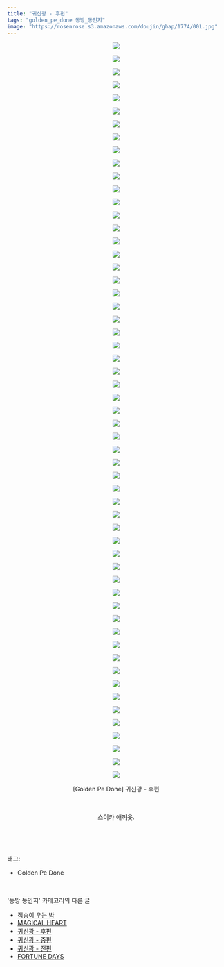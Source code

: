 ```yaml
---
title: "귀신광 - 후편"
tags: "golden_pe_done 동방_동인지"
image: "https://rosenrose.s3.amazonaws.com/doujin/ghap/1774/001.jpg"
---
```

<div class="article">
<p style="text-align: center; clear: none; float: none;"><img src="{{ site.imgserver1 }}/ghap/1774/001.jpg"/></p>
<p style="text-align: center; clear: none; float: none;"><img src="{{ site.imgserver1 }}/ghap/1774/002.jpg"/></p>
<p style="text-align: center; clear: none; float: none;"><img src="{{ site.imgserver1 }}/ghap/1774/003.jpg"/></p>
<p style="text-align: center; clear: none; float: none;"><img src="{{ site.imgserver1 }}/ghap/1774/004.jpg"/></p>
<p style="text-align: center; clear: none; float: none;"><img src="{{ site.imgserver1 }}/ghap/1774/005.jpg"/></p>
<p style="text-align: center; clear: none; float: none;"><img src="{{ site.imgserver1 }}/ghap/1774/006.jpg"/></p>
<p style="text-align: center; clear: none; float: none;"><img src="{{ site.imgserver1 }}/ghap/1774/007.jpg"/></p>
<p style="text-align: center; clear: none; float: none;"><img src="{{ site.imgserver1 }}/ghap/1774/008.jpg"/></p>
<p style="text-align: center; clear: none; float: none;"><img src="{{ site.imgserver1 }}/ghap/1774/009.jpg"/></p>
<p style="text-align: center; clear: none; float: none;"><img src="{{ site.imgserver1 }}/ghap/1774/010.jpg"/></p>
<p style="text-align: center; clear: none; float: none;"><img src="{{ site.imgserver1 }}/ghap/1774/011.jpg"/></p>
<p style="text-align: center; clear: none; float: none;"><img src="{{ site.imgserver1 }}/ghap/1774/012.jpg"/></p>
<p style="text-align: center; clear: none; float: none;"><img src="{{ site.imgserver1 }}/ghap/1774/013.jpg"/></p>
<p style="text-align: center; clear: none; float: none;"><img src="{{ site.imgserver1 }}/ghap/1774/014.jpg"/></p>
<p style="text-align: center; clear: none; float: none;"><img src="{{ site.imgserver1 }}/ghap/1774/015.jpg"/></p>
<p style="text-align: center; clear: none; float: none;"><img src="{{ site.imgserver1 }}/ghap/1774/016.jpg"/></p>
<p style="text-align: center; clear: none; float: none;"><img src="{{ site.imgserver1 }}/ghap/1774/017.jpg"/></p>
<p style="text-align: center; clear: none; float: none;"><img src="{{ site.imgserver1 }}/ghap/1774/018.jpg"/></p>
<p style="text-align: center; clear: none; float: none;"><img src="{{ site.imgserver1 }}/ghap/1774/019.jpg"/></p>
<p style="text-align: center; clear: none; float: none;"><img src="{{ site.imgserver1 }}/ghap/1774/020.jpg"/></p>
<p style="text-align: center; clear: none; float: none;"><img src="{{ site.imgserver1 }}/ghap/1774/021.jpg"/></p>
<p style="text-align: center; clear: none; float: none;"><img src="{{ site.imgserver1 }}/ghap/1774/022.jpg"/></p>
<p style="text-align: center; clear: none; float: none;"><img src="{{ site.imgserver1 }}/ghap/1774/023.jpg"/></p>
<p style="text-align: center; clear: none; float: none;"><img src="{{ site.imgserver1 }}/ghap/1774/024.jpg"/></p>
<p style="text-align: center; clear: none; float: none;"><img src="{{ site.imgserver1 }}/ghap/1774/025.jpg"/></p>
<p style="text-align: center; clear: none; float: none;"><img src="{{ site.imgserver1 }}/ghap/1774/026.jpg"/></p>
<p style="text-align: center; clear: none; float: none;"><img src="{{ site.imgserver1 }}/ghap/1774/027.jpg"/></p>
<p style="text-align: center; clear: none; float: none;"><img src="{{ site.imgserver1 }}/ghap/1774/028.jpg"/></p>
<p style="text-align: center; clear: none; float: none;"><img src="{{ site.imgserver1 }}/ghap/1774/029.jpg"/></p>
<p style="text-align: center; clear: none; float: none;"><img src="{{ site.imgserver1 }}/ghap/1774/030.jpg"/></p>
<p style="text-align: center; clear: none; float: none;"><img src="{{ site.imgserver1 }}/ghap/1774/031.jpg"/></p>
<p style="text-align: center; clear: none; float: none;"><img src="{{ site.imgserver1 }}/ghap/1774/032.jpg"/></p>
<p style="text-align: center; clear: none; float: none;"><img src="{{ site.imgserver1 }}/ghap/1774/033.jpg"/></p>
<p style="text-align: center; clear: none; float: none;"><img src="{{ site.imgserver1 }}/ghap/1774/034.jpg"/></p>
<p style="text-align: center; clear: none; float: none;"><img src="{{ site.imgserver1 }}/ghap/1774/035.jpg"/></p>
<p style="text-align: center; clear: none; float: none;"><img src="{{ site.imgserver1 }}/ghap/1774/036.jpg"/></p>
<p style="text-align: center; clear: none; float: none;"><img src="{{ site.imgserver1 }}/ghap/1774/037.jpg"/></p>
<p style="text-align: center; clear: none; float: none;"><img src="{{ site.imgserver1 }}/ghap/1774/038.jpg"/></p>
<p style="text-align: center; clear: none; float: none;"><img src="{{ site.imgserver1 }}/ghap/1774/039.jpg"/></p>
<p style="text-align: center; clear: none; float: none;"><img src="{{ site.imgserver1 }}/ghap/1774/040.jpg"/></p>
<p style="text-align: center; clear: none; float: none;"><img src="{{ site.imgserver1 }}/ghap/1774/041.jpg"/></p>
<p style="text-align: center; clear: none; float: none;"><img src="{{ site.imgserver1 }}/ghap/1774/042.jpg"/></p>
<p style="text-align: center; clear: none; float: none;"><img src="{{ site.imgserver1 }}/ghap/1774/043.jpg"/></p>
<p style="text-align: center; clear: none; float: none;"><img src="{{ site.imgserver1 }}/ghap/1774/044.jpg"/></p>
<p style="text-align: center; clear: none; float: none;"><img src="{{ site.imgserver1 }}/ghap/1774/045.jpg"/></p>
<p style="text-align: center; clear: none; float: none;"><img src="{{ site.imgserver1 }}/ghap/1774/046.jpg"/></p>
<p style="text-align: center; clear: none; float: none;"><img src="{{ site.imgserver1 }}/ghap/1774/047.jpg"/></p>
<p style="text-align: center; clear: none; float: none;"><img src="{{ site.imgserver1 }}/ghap/1774/048.jpg"/></p>
<p style="text-align: center; clear: none; float: none;"><img src="{{ site.imgserver1 }}/ghap/1774/049.jpg"/></p>
<p style="text-align: center; clear: none; float: none;"><img src="{{ site.imgserver1 }}/ghap/1774/050.jpg"/></p>
<p style="text-align: center; clear: none; float: none;"><img src="{{ site.imgserver1 }}/ghap/1774/051.jpg"/></p>
<p style="text-align: center; clear: none; float: none;"><img src="{{ site.imgserver1 }}/ghap/1774/052.jpg"/></p>
<p style="text-align: center; clear: none; float: none;"><img src="{{ site.imgserver1 }}/ghap/1774/053.jpg"/></p>
<p style="text-align: center; clear: none; float: none;"><img src="{{ site.imgserver1 }}/ghap/1774/054.jpg"/></p>
<p style="text-align: center; clear: none; float: none;"><img src="{{ site.imgserver1 }}/ghap/1774/055.jpg"/></p>
<p style="text-align: center; clear: none; float: none;"><img src="{{ site.imgserver1 }}/ghap/1774/056.jpg"/></p>
<p style="text-align: center; clear: none; float: none;"><img src="{{ site.imgserver1 }}/ghap/1774/057.jpg"/></p>
<p style="text-align: center; clear: none; float: none;">[Golden Pe Done] 귀신광 - 후편</p>
<p style="text-align: center; clear: none; float: none;"><br/></p>
<p style="text-align: center; clear: none; float: none;">스이카 애껴욧.</p>
<p><br/></p>
</div><br/>
<div class="tagTrail">
<p>태그: </p>
<ul>
<li>Golden Pe Done</li>
</ul>
</div><br/>
<div class="another">
<p>'동방 동인지' 카테고리의 다른 글</p>
<ul>
<li><a href="/ghap_1776">짐승이 우는 밤</a></li>
<li><a href="/ghap_1775">MAGICAL HEART</a></li>
<li><a href="/ghap_1774">귀신광 - 후편</a></li>
<li><a href="/ghap_1773">귀신광 - 중편</a></li>
<li><a href="/ghap_1772">귀신광 - 전편</a></li>
<li><a href="/ghap_1771">FORTUNE DAYS</a></li>
</ul>
</div><br/>
<div class="cb_module cb_fluid">
<div class="cb_wrt cb_profile">
</div><!-- commentList close -->
</div><br/>
